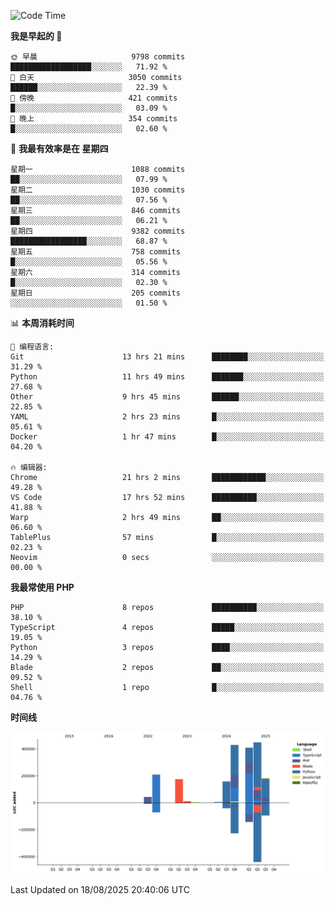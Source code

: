 <!--START_SECTION:waka-->
![Code Time](http://img.shields.io/badge/Code%20Time-4%2C015%20hrs%2030%20mins-blue)

**我是早起的 🐤** 

```text
🌞 早晨                     9798 commits        ██████████████████░░░░░░░   71.92 % 
🌆 白天                     3050 commits        ██████░░░░░░░░░░░░░░░░░░░   22.39 % 
🌃 傍晚                     421 commits         █░░░░░░░░░░░░░░░░░░░░░░░░   03.09 % 
🌙 晚上                     354 commits         █░░░░░░░░░░░░░░░░░░░░░░░░   02.60 % 
```
📅 **我最有效率是在 星期四** 

```text
星期一                      1088 commits        ██░░░░░░░░░░░░░░░░░░░░░░░   07.99 % 
星期二                      1030 commits        ██░░░░░░░░░░░░░░░░░░░░░░░   07.56 % 
星期三                      846 commits         ██░░░░░░░░░░░░░░░░░░░░░░░   06.21 % 
星期四                      9382 commits        █████████████████░░░░░░░░   68.87 % 
星期五                      758 commits         █░░░░░░░░░░░░░░░░░░░░░░░░   05.56 % 
星期六                      314 commits         █░░░░░░░░░░░░░░░░░░░░░░░░   02.30 % 
星期日                      205 commits         ░░░░░░░░░░░░░░░░░░░░░░░░░   01.50 % 
```


📊 **本周消耗时间** 

```text
💬 编程语言: 
Git                      13 hrs 21 mins      ████████░░░░░░░░░░░░░░░░░   31.29 % 
Python                   11 hrs 49 mins      ███████░░░░░░░░░░░░░░░░░░   27.68 % 
Other                    9 hrs 45 mins       ██████░░░░░░░░░░░░░░░░░░░   22.85 % 
YAML                     2 hrs 23 mins       █░░░░░░░░░░░░░░░░░░░░░░░░   05.61 % 
Docker                   1 hr 47 mins        █░░░░░░░░░░░░░░░░░░░░░░░░   04.20 % 

🔥 编辑器: 
Chrome                   21 hrs 2 mins       ████████████░░░░░░░░░░░░░   49.28 % 
VS Code                  17 hrs 52 mins      ██████████░░░░░░░░░░░░░░░   41.88 % 
Warp                     2 hrs 49 mins       ██░░░░░░░░░░░░░░░░░░░░░░░   06.60 % 
TablePlus                57 mins             █░░░░░░░░░░░░░░░░░░░░░░░░   02.23 % 
Neovim                   0 secs              ░░░░░░░░░░░░░░░░░░░░░░░░░   00.00 % 
```

**我最常使用 PHP** 

```text
PHP                      8 repos             ██████████░░░░░░░░░░░░░░░   38.10 % 
TypeScript               4 repos             █████░░░░░░░░░░░░░░░░░░░░   19.05 % 
Python                   3 repos             ████░░░░░░░░░░░░░░░░░░░░░   14.29 % 
Blade                    2 repos             ██░░░░░░░░░░░░░░░░░░░░░░░   09.52 % 
Shell                    1 repo              █░░░░░░░░░░░░░░░░░░░░░░░░   04.76 % 
```



**时间线**

![Lines of Code chart](https://raw.githubusercontent.com/abrahamgreyson/abrahamgreyson/main/assets/bar_graph.png)


 Last Updated on 18/08/2025 20:40:06 UTC
<!--END_SECTION:waka-->
